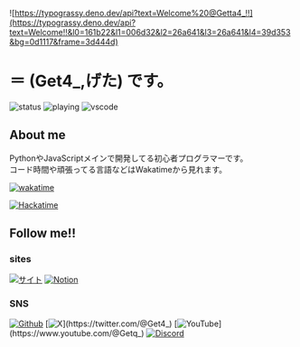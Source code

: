 ![https://typograssy.deno.dev/api?text=Welcome%20@Getta4_!!](https://typograssy.deno.dev/api?text=Welcome!!&l0=161b22&l1=006d32&l2=26a641&l3=26a641&l4=39d353&bg=0d1117&frame=3d444d)

# **＝ (Get4_,げた)** です。 #
<!--https://statusbadges.me/-->
![status](https://api.statusbadges.me/badge/status/957152000313786459) ![playing](https://api.statusbadges.me/badge/playing/957152000313786459) ![vscode](https://api.statusbadges.me/badge/vscode/957152000313786459)

## About me ##

PythonやJavaScriptメインで開発してる初心者プログラマーです。  
コード時間や頑張ってる言語などはWakatimeから見れます。  

[![wakatime](https://wakatime.com/badge/user/be6dbf3e-4d04-4ceb-981a-b683c45b90c0.svg)](https://wakatime.com/@be6dbf3e-4d04-4ceb-981a-b683c45b90c0)

[![Hackatime](https://github-readme-stats.hackclub.dev/api/wakatime?username=5954&api_domain=hackatime.hackclub.com&theme=github_dark_dimmed&custom_title=Hackatime+Stats&layout=compact&cache_seconds=0&langs_count=8
)](https://hackatime.hackclub.com/)

## Follow me!! ##

<!-- 旧バッジ
[![twitter](https://badgen.net/badge/icon/Twitter?icon=twitter&label)](https://twitter.com/Get4_)
[![youtube](https://badgen.net/badge/icon/YouTube?icon=chrome&label&color=red)](https://youtube.com/@Getq_)
[![github](https://badgen.net/badge/icon/Github?icon=github&label&color=black)](https://github.com/Getta4)
-->
<!--バッジは https://shields.io/badges/static-badge で作れます https://note.com/sphere_/n/n3e58818ccf5c とか見るとわかりやすい-->

### sites ###

[![サイト](https://img.shields.io/badge/gtnk.xyz-272727?style=flat&logo=homepage&logoColor=fff&labelColor=%234285F4&color=383838&link=https%3A%2F%2FGetan9.com%2FWeb%2F)](https://gtnk.xyz)
[![Notion](https://img.shields.io/badge/音ゲー設置情報-272727?style=flat&logo=notion&logoColor=fff&labelColor=%23202020&color=383838&link=https://get4.notion.site/)](https://get4.notion.site/)  

### SNS ###

[![Github](https://img.shields.io/badge/%2FGetta4-272727?style=flat&logo=github&logoColor=fff&labelColor=272727&color=383838&link=https%3A%2F%2Fgithub.com%2FGetta4%2F)](https://github.com/Getta4)
[![X](https://img.shields.io/badge/%40Get4__-272727?style=flat&logo=X&logoColor=fff&labelColor=060708&color=383838&link=https%3A%2F%2Fx.com%2FGet4_)](https://twitter.com/@Get4_)
[![YouTube](https://img.shields.io/badge/%40Getq__-272727?style=flat&logo=youtube&logoColor=fff&labelColor=D94030&color=383838&link=https%3A%2F%2Fwww.youtube.com%2F%40Getq_)](https://www.youtube.com/@Getq_)
[![Discord](https://img.shields.io/badge/get4__-272727?style=flat&logo=Discord&logoColor=fff&labelColor=%235865F2&color=383838)](https://discord.com/users/957152000313786459)



<!--
**Getta4/Getta4** is a ✨ _special_ ✨ repository because its `README.md` (this file) appears on your GitHub profile.

Here are some ideas to get you started:

- 🔭 I’m currently working on ...
- 🌱 I’m currently learning ...
- 👯 I’m looking to collaborate on ...
- 🤔 I’m looking for help with ...
- 💬 Ask me about ...
- 📫 How to reach me: ...
- 😄 Pronouns: ...
- ⚡ Fun fact: ...
-->
